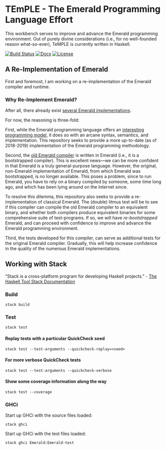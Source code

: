 # TEmPLE - The Emerald Programming Language Effort

This workbench serves to improve and advance the Emerald programming
environment. Out of purely divine considerations (i.e., for no
well-founded reason what-so-ever), TeMPLE is currently written in
Haskell.

[![Build Status](https://travis-ci.org/emerald/TEmPLE.svg?branch=master)](https://travis-ci.org/emerald/TEmPLE)
[![Docs](https://readthedocs.org/projects/emerald-temple/badge/?version=latest)](https://emerald-temple.readthedocs.io/en/latest/)
[![License](https://img.shields.io/badge/License-BSD%203--Clause-blue.svg)](LICENSE)

## A Re-Implementation of Emerald

First and foremost, I am working on a re-implementation of the Emerald
compiler and runtime.

### Why Re-Implement Emerald?

After all, there already exist [several Emerald
implementations](https://github.com/emerald/src-versions/).

For now, the reasoning is three-fold:

First, while the Emerald programming language offers an [interesting
programming model](https://learn-emerald.org/docs/methodology.html),
it does so with an arcane syntax, semantics, and implementation. This
repository seeks to provide a more up-to-date (as of 2018-2019)
implementation of the Emerald programming methodology.

Second, the [old Emerald
compiler](https://github.com/emerald/old-emerald) is written in
Emerald (i.e., it is a bootstrapped compiler). This is excellent
news—we can be more confident in that Emerald is a truly
general-purpose language. However, the original, non-Emerald
implementation of Emerald, from which Emerald was bootstrapped, is no
longer available. This poses a problem, since to run Emerald, you have
to rely on a binary compiled by someone, some time long ago, and which
has been lying around on the Internet since.

To resolve this dilemma, this repository also seeks to provide a
re-implementation of classical Emerald. The (double) litmus test will
be to see if this compiler can compile the old Emerald compiler to an
equivalent binary, and whether both compilers produce equivalent
binaries for some comprehensive suite of test-programs. If so, we will
have *re-bootstrapped* Emerald, and can proceed with confidence to
improve and advance the Emerald programming environment.

Third, the tests developed for this compiler, can serve as additional
tests for the original Emerald compiler. Gradually, this will help
increase confidence in the quality of the numerous Emerald
implementations.

## Working with Stack

"Stack is a cross-platform program for developing Haskell projects." -
[The Haskell Tool Stack
Documentation](https://docs.haskellstack.org/en/stable/README/)

### Build

    stack build

### Test

    stack test

#### Replay tests with a particular QuickCheck seed

    stack test --test-arguments --quickcheck-replay=<seed>

#### For more verbose QuickCheck tests

    stack test --test-arguments --quickcheck-verbose

#### Show some coverage information along the way

    stack test --coverage

### GHCi

Start up GHCi with the source files loaded:

    stack ghci

Start up GHCi with the test files loaded:

    stack ghci Emerald:Emerald-test
